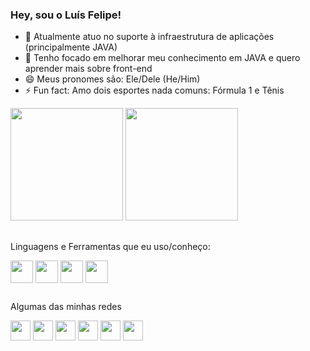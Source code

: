 ### Hey, sou o Luís Felipe! 

- 🔭 Atualmente atuo no suporte à infraestrutura de aplicações (principalmente JAVA)
- 🌱 Tenho focado em melhorar meu conhecimento em JAVA e quero aprender mais sobre front-end
- 😄 Meus pronomes são: Ele/Dele (He/Him)
- ⚡ Fun fact: Amo dois esportes nada comuns: Fórmula 1 e Tênis

<div id="stats-git">
  <img height="180cm" src="https://github-readme-stats.vercel.app/api?username=lui5felipe&show_icons=true&count_private=true&theme=dark&include_all_commits=true">
  <img height="180cm" src="https://github-readme-stats.vercel.app/api/top-langs/?username=lui5felipe&theme=dark&layout=compact&langs_count=10">
</div>

##
Linguagens e Ferramentas que eu uso/conheço:
<div style="display: inline_block" id="technologies-git">
  <img src="https://cdn.jsdelivr.net/gh/devicons/devicon/icons/c/c-original.svg" align="center" height="36" width="36"/>
  <img src="https://cdn.jsdelivr.net/gh/devicons/devicon/icons/cplusplus/cplusplus-original.svg" align="center" height="36" width="36"/>
  <img src="https://cdn.jsdelivr.net/gh/devicons/devicon/icons/html5/html5-original.svg" align="center" height="36" width="36"/>
  <img src="https://cdn.jsdelivr.net/gh/devicons/devicon/icons/java/java-plain-wordmark.svg" align="center" height="36" width="36"/>
<div>

##
Algumas das minhas redes
  <div id="social-git">
    <a href="mailto:luisfelipeofernandes@gmail.com" target="_blank"><img src="https://img.shields.io/badge/Gmail-D14836?style=for-the-badge&logo=gmail&logoColor=white"  align="center" height="32" target="_blank"></a>
    <a href="https://www.instagram.com/lui5felipe/" target="_blank"><img src="https://img.shields.io/badge/Instagram-E4405F?style=for-the-badge&logo=instagram&logoColor=white" align="center" height="32" target="_blank"></a>
    <a href="https://twitter.com/Lui5Felipe" target="_blank"><img src="https://img.shields.io/badge/Twitter-1DA1F2?style=for-the-badge&logo=twitter&logoColor=white" align="center" height="32" target="_blank"></a>
    <a href="https://www.linkedin.com/in/luisfelipeofernandes/" target="_blank"><img src="https://img.shields.io/badge/LinkedIn-0077B5?style=for-the-badge&logo=linkedin&logoColor=white" align="center" height="32" target="_blank"></a>
    <a href="https://www.twitch.tv/lui5felipe" target="_blank"><img src="https://img.shields.io/badge/Twitch-9146FF?style=for-the-badge&logo=twitch&logoColor=white" align="center" height="32" target="_blank"></a>
    <a href="https://steamcommunity.com/id/lui5felipe/" target="_blank"><img src="https://img.shields.io/badge/Steam-000000?style=for-the-badge&logo=steam&logoColor=white" align="center" height="32" target="_blank"></a>
  </div>

